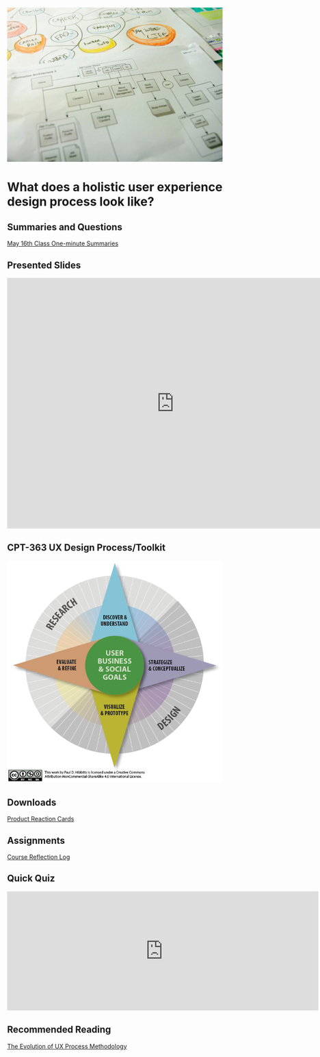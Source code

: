 ![Flowchart](images/4853380320_492f9dce63_b.jpg ':class=banner-image')

# What does a holistic user experience design process look like?

## Summaries and Questions  
[May 16th Class One-minute Summaries](https://sso.canvaslms.com/courses/1924881/assignments/14377743)

## Presented Slides  
<div class="video-container-16by9"><iframe src="https://docs.google.com/presentation/d/e/2PACX-1vRnnRFelgw1ksq_p8Eryg3dnyLCRRLPf5fBgdwdv9p-tCIwcxqWvzDGrGbjxGHL7HqEJVpmV26ntk3a/embed?start=false&loop=false&delayms=3000" frameborder="0" width=780" height="585" allowfullscreen="true" mozallowfullscreen="true" webkitallowfullscreen="true"></iframe></div>

## CPT-363 UX Design Process/Toolkit
![UX Design Process/Toolkit](images/ux-toolkit-8-no-numbers.png)

## Downloads
[Product Reaction Cards](https://sso.canvaslms.com/courses/1924881/files/folder/Downloads/Product%20Reaction%20Cards)  

## Assignments
[Course Reflection Log](https://sso.canvaslms.com/courses/1413912/assignments/9519528)  

## Quick Quiz
<iframe src="https://h5p.org/h5p/embed/214115" width="728" height="278" frameborder="0" allowfullscreen="allowfullscreen" allow="geolocation *; microphone *; camera *; midi *; encrypted-media *" title="User-Centered Design"></iframe><script src="https://h5p.org/sites/all/modules/h5p/library/js/h5p-resizer.js" charset="UTF-8"></script>

## Recommended Reading  
<a class="embedly-card" data-card-controls="0" data-card-align="left" href="https://uxplanet.org/the-evolution-of-ux-process-methodology-47f52557178b">The Evolution of UX Process Methodology</a>
<script async src="//cdn.embedly.com/widgets/platform.js" charset="UTF-8"></script>
